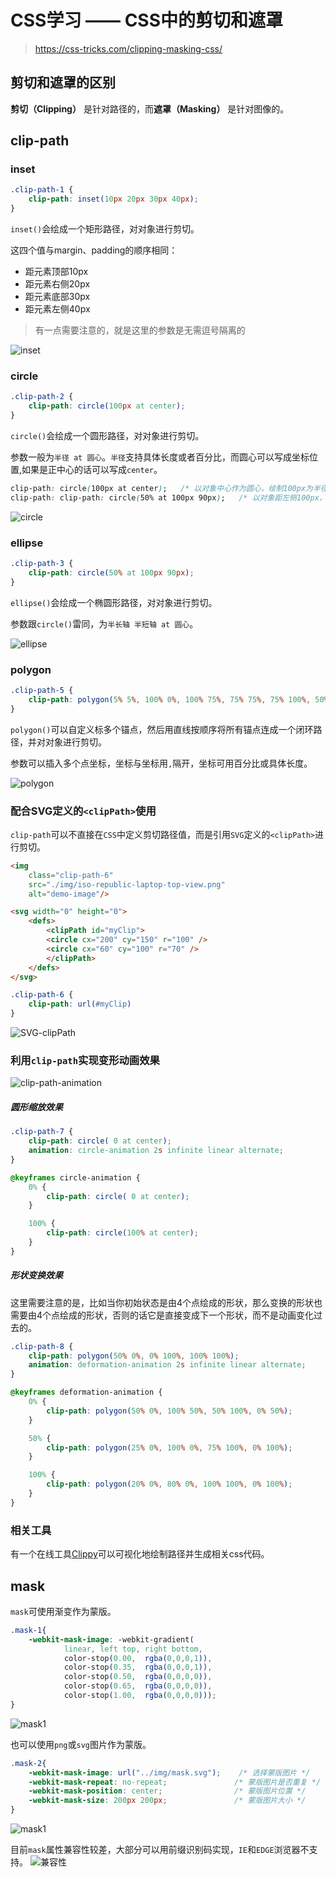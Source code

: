 # CSS学习 —— CSS中的剪切和遮罩
> https://css-tricks.com/clipping-masking-css/

## 剪切和遮罩的区别
**剪切（Clipping）** 是针对路径的，而**遮罩（Masking）** 是针对图像的。

## clip-path

### inset
```css
.clip-path-1 {
    clip-path: inset(10px 20px 30px 40px);
}
```
`inset()`会绘成一个矩形路径，对对象进行剪切。

这四个值与margin、padding的顺序相同：
- 距元素顶部10px
- 距元素右侧20px
- 距元素底部30px
- 距元素左侧40px

> 有一点需要注意的，就是这里的参数是无需逗号隔离的

![inset](https://cdn.nlark.com/yuque/0/2021/png/1561137/1610703775533-ecfb55c3-4010-4cc5-93dc-2ab6d79a2ce0.png?x-oss-process=image%2Fresize%2Cw_746)
### circle
```css
.clip-path-2 {
    clip-path: circle(100px at center);
}
```
`circle()`会绘成一个圆形路径，对对象进行剪切。

参数一般为`半径 at 圆心`。`半径`支持具体长度或者百分比，而圆心可以写成坐标位置,如果是正中心的话可以写成`center`。
```css
clip-path: circle(100px at center);   /* 以对象中心作为圆心，绘制100px为半径的圆 */
clip-path: clip-path: circle(50% at 100px 90px);   /* 以对象距左侧100px，距顶部90px作为圆心，绘制以对象对角线50%长度作为半径的圆 */
```
![circle](https://cdn.nlark.com/yuque/0/2021/png/1561137/1610703789198-b1eb8625-0d5e-4f08-9b84-839fafd6ce90.png?x-oss-process=image%2Fresize%2Cw_746)
### ellipse
```css
.clip-path-3 {
    clip-path: circle(50% at 100px 90px);
}
```
`ellipse()`会绘成一个椭圆形路径，对对象进行剪切。

参数跟`circle()`雷同，为`半长轴 半短轴 at 圆心`。

![ellipse](https://cdn.nlark.com/yuque/0/2021/png/1561137/1610703812276-bbba7ca4-0fa7-433e-9e61-789ff2bed5d5.png?x-oss-process=image%2Fresize%2Cw_746)
### polygon
```css
.clip-path-5 {
    clip-path: polygon(5% 5%, 100% 0%, 100% 75%, 75% 75%, 75% 100%, 50% 75%, 0% 75%);
}
```
`polygon()`可以自定义标多个锚点，然后用直线按顺序将所有锚点连成一个闭环路径，并对对象进行剪切。

参数可以插入多个点坐标，坐标与坐标用`,`隔开，坐标可用百分比或具体长度。

![polygon](https://cdn.nlark.com/yuque/0/2021/png/1561137/1610704400657-d1aa6cbc-5b9a-470a-859c-481889076b89.png?x-oss-process=image%2Fresize%2Cw_746)
### 配合SVG定义的`<clipPath>`使用
`clip-path`可以不直接在`CSS`中定义剪切路径值，而是引用`SVG`定义的`<clipPath>`进行剪切。

```html
<img
    class="clip-path-6"
    src="./img/iso-republic-laptop-top-view.png"
    alt="demo-image"/>

<svg width="0" height="0">
    <defs>
        <clipPath id="myClip">
        <circle cx="200" cy="150" r="100" />
        <circle cx="60" cy="100" r="70" />
        </clipPath>
    </defs>
</svg>
```

```css
.clip-path-6 {
    clip-path: url(#myClip)
}
```
![SVG-clipPath](https://cdn.nlark.com/yuque/0/2021/png/1561137/1610704413171-c904eb66-dd9a-424e-97a3-f6886ebeae00.png?x-oss-process=image%2Fresize%2Cw_746)

### 利用`clip-path`实现变形动画效果
![clip-path-animation](https://cdn.nlark.com/yuque/0/2021/gif/1561137/1610704427877-4ec78b32-ed86-42fb-a3f4-cc12e63dd5e4.gif)
##### 圆形缩放效果
```css
.clip-path-7 {
    clip-path: circle( 0 at center);
    animation: circle-animation 2s infinite linear alternate;
}

@keyframes circle-animation {
    0% {
        clip-path: circle( 0 at center);
    }

    100% {
        clip-path: circle(100% at center);
    }
}
```

##### 形状变换效果
这里需要注意的是，比如当你初始状态是由4个点绘成的形状，那么变换的形状也需要由4个点绘成的形状，否则的话它是直接变成下一个形状，而不是动画变化过去的。
```css
.clip-path-8 {
    clip-path: polygon(50% 0%, 0% 100%, 100% 100%);
    animation: deformation-animation 2s infinite linear alternate;
}

@keyframes deformation-animation {
    0% {
        clip-path: polygon(50% 0%, 100% 50%, 50% 100%, 0% 50%);
    }

    50% {
        clip-path: polygon(25% 0%, 100% 0%, 75% 100%, 0% 100%);
    }

    100% {
        clip-path: polygon(20% 0%, 80% 0%, 100% 100%, 0% 100%);
    }
}
```

### 相关工具
有一个在线工具[Clippy](https://www.html.cn/tool/css-clip-path/)可以可视化地绘制路径并生成相关css代码。

## mask
`mask`可使用渐变作为蒙版。
```css
.mask-1{
    -webkit-mask-image: -webkit-gradient(
            linear, left top, right bottom,
            color-stop(0.00,  rgba(0,0,0,1)),
            color-stop(0.35,  rgba(0,0,0,1)),
            color-stop(0.50,  rgba(0,0,0,0)),
            color-stop(0.65,  rgba(0,0,0,0)),
            color-stop(1.00,  rgba(0,0,0,0)));
}
```
![mask1](https://cdn.nlark.com/yuque/0/2021/png/1561137/1610704755380-cb535567-3ca4-436f-b2b6-a412ac2f5168.png?x-oss-process=image%2Fresize%2Cw_746)

也可以使用`png`或`svg`图片作为蒙版。
```css
.mask-2{
    -webkit-mask-image: url("../img/mask.svg");    /* 选择蒙版图片 */
    -webkit-mask-repeat: no-repeat;               /* 蒙版图片是否重复 */
    -webkit-mask-position: center;                /* 蒙版图片位置 */
    -webkit-mask-size: 200px 200px;               /* 蒙版图片大小 */
}
```
![mask1](https://cdn.nlark.com/yuque/0/2021/png/1561137/1610704449444-38bb1cd1-d250-4fd5-b264-1ec365f7839c.png?x-oss-process=image%2Fresize%2Cw_746)

目前`mask`属性兼容性较差，大部分可以用前缀识别码实现，`IE`和`EDGE`浏览器不支持。
![兼容性](https://cdn.nlark.com/yuque/0/2021/png/1561137/1610703439906-58e6c272-2b28-4b4c-91c5-3ef2dbb48303.png?x-oss-process=image%2Fresize%2Cw_746)


